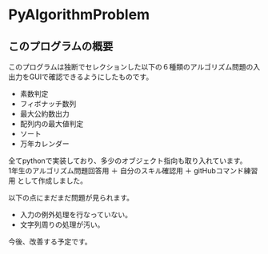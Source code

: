 # PyAlgorithmProblem
## このプログラムの概要
このプログラムは独断でセレクションした以下の６種類のアルゴリズム問題の入出力をGUIで確認できるようにしたものです。  
- 素数判定
- フィボナッチ数列
- 最大公約数出力
- 配列内の最大値判定
- ソート
- 万年カレンダー

全てpythonで実装しており、多少のオブジェクト指向も取り入れています。  
1年生のアルゴリズム問題回答用 ＋ 自分のスキル確認用 ＋ gitHubコマンド練習用 として作成しました。  

以下の点にまだまだ問題が見られます。
- 入力の例外処理を行なっていない。
- 文字列周りの処理が汚い。

今後、改善する予定です。
